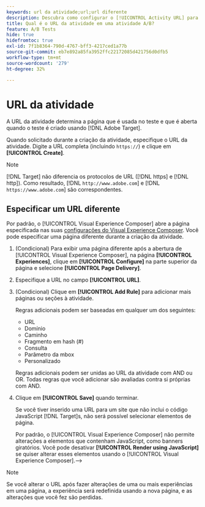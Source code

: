 ```yaml
---
keywords: url da atividade;url;url diferente
description: Descubra como configurar o [!UICONTROL Activity URL] para definir páginas de teste e garantir um design de teste preciso.
title: Qual é o URL da atividade em uma atividade A/B?
feature: A/B Tests
hide: true
hidefromtoc: true
exl-id: 7f1b8364-790d-4767-bff3-4217ced1a77b
source-git-commit: eb7e892a85fa3952ffc22172085d421756d0dfb5
workflow-type: tm+mt
source-wordcount: '279'
ht-degree: 32%

---
```


# URL da atividade

A URL da atividade determina a página que é usada no teste e que é aberta quando o teste é criado usando [!DNL Adobe Target].

Quando solicitado durante a criação da atividade, especifique o URL da atividade. Digite a URL completa (incluindo `https://`) e clique em **[!UICONTROL Create]**.

>[!NOTE]
>
>[!DNL Target] não diferencia os protocolos de URL ([!DNL https] e [!DNL http]). Como resultado, [!DNL `http://www.adobe.com`] e [!DNL `https://www.adobe.com`] são correspondentes.

## Especificar um URL diferente

Por padrão, o [!UICONTROL Visual Experience Composer] abre a página especificada nas suas [configurações do Visual Experience Composer](/help/main/administrating-target/visual-experience-composer-set-up.md). Você pode especificar uma página diferente durante a criação da atividade.

1. (Condicional) Para exibir uma página diferente após a abertura de [!UICONTROL Visual Experience Composer], na página **[!UICONTROL Experiences]**, clique em **[!UICONTROL Configure]** na parte superior da página e selecione **[!UICONTROL Page Delivery]**.

1. Especifique a URL no campo **[!UICONTROL URL]**.

1. (Condicional) Clique em **[!UICONTROL Add Rule]** para adicionar mais páginas ou seções à atividade.

   Regras adicionais podem ser baseadas em qualquer um dos seguintes:

   * URL
   * Domínio
   * Caminho
   * Fragmento em hash (#)
   * Consulta
   * Parâmetro da mbox
   * Personalizado

   Regras adicionais podem ser unidas ao URL da atividade com AND ou OR. Todas regras que você adicionar são avaliadas contra si próprias com AND.

1. Clique em **[!UICONTROL Save]** quando terminar.

   Se você tiver inserido uma URL para um site que não inclui o código JavaScript [!DNL Target]s, não será possível selecionar elementos de página.

   Por padrão, o [!UICONTROL Visual Experience Composer] não permite alterações a elementos que contenham JavaScript, como banners giratórios. Você pode desativar **[!UICONTROL Render using JavaScript]** se quiser alterar esses elementos usando o [!UICONTROL Visual Experience Composer].—>

>[!NOTE]
>
>Se você alterar o URL após fazer alterações de uma ou mais experiências em uma página, a experiência será redefinida usando a nova página, e as alterações que você fez são perdidas.

